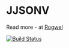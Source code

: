 JJSONV
======

Read more - at [Rogwel](rogwel.org/projects/java-json-validator/)

[![Build Status](https://travis-ci.org/Rogwel/JJSONV.png?branch=master)](https://travis-ci.org/Rogwel/JJSONV)
